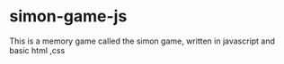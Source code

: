 # simon-game-js
This is a memory game called the simon game, written in javascript and basic html ,css
